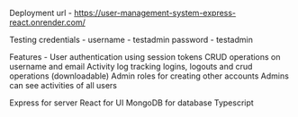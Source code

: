 Deployment url - https://user-management-system-express-react.onrender.com/

Testing credentials -
username - testadmin
password - testadmin

Features -
User authentication using session tokens
CRUD operations on username and email
Activity log tracking logins, logouts and crud operations (downloadable)
Admin roles for creating other accounts
Admins can see activities of all users

Express for server
React for UI
MongoDB for database
Typescript
